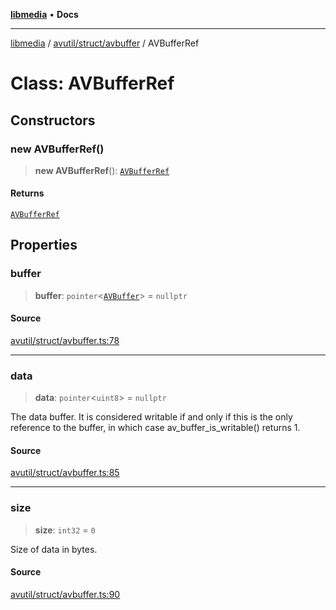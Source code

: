 [**libmedia**](../../../../README.md) • **Docs**

***

[libmedia](../../../../README.md) / [avutil/struct/avbuffer](../README.md) / AVBufferRef

# Class: AVBufferRef

## Constructors

### new AVBufferRef()

> **new AVBufferRef**(): [`AVBufferRef`](AVBufferRef.md)

#### Returns

[`AVBufferRef`](AVBufferRef.md)

## Properties

### buffer

> **buffer**: `pointer`\<[`AVBuffer`](AVBuffer.md)\> = `nullptr`

#### Source

[avutil/struct/avbuffer.ts:78](https://github.com/zhaohappy/libmedia/blob/a88305ff5d10e91621f2d71d24c72fc85681b8f7/src/avutil/struct/avbuffer.ts#L78)

***

### data

> **data**: `pointer`\<`uint8`\> = `nullptr`

The data buffer. It is considered writable if and only if
this is the only reference to the buffer, in which case
av_buffer_is_writable() returns 1.

#### Source

[avutil/struct/avbuffer.ts:85](https://github.com/zhaohappy/libmedia/blob/a88305ff5d10e91621f2d71d24c72fc85681b8f7/src/avutil/struct/avbuffer.ts#L85)

***

### size

> **size**: `int32` = `0`

Size of data in bytes.

#### Source

[avutil/struct/avbuffer.ts:90](https://github.com/zhaohappy/libmedia/blob/a88305ff5d10e91621f2d71d24c72fc85681b8f7/src/avutil/struct/avbuffer.ts#L90)
